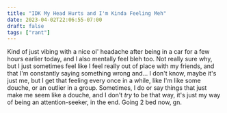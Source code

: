 ```yaml
---
title: "IDK My Head Hurts and I'm Kinda Feeling Meh"
date: 2023-04-02T22:06:55-07:00
draft: false
tags: ["rant"]
---
```


Kind of just vibing with a nice ol' headache after being in a car for a few hours earlier today, and I also mentally feel bleh too. Not really sure why, but I just sometimes feel like I feel really out of place with my friends, and that I'm constantly saying something wrong and... I don't know, maybe it's just me, but I get that feeling every once in a while, like I'm like some douche, or an outlier in a group. Sometimes, I do or say things that just make me seem like a douche, and I don't *try* to be that way, it's just my way of being an attention-seeker, in the end. Going 2 bed now, gn.